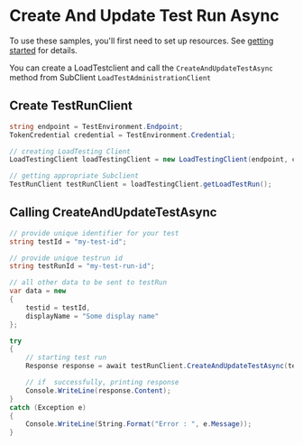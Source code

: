 # Create And Update Test Run Async

To use these samples, you'll first need to set up resources. See [getting started](https://github.com/Azure/azure-sdk-for-net/blob/main/sdk/loadtestservice/Azure.Developer.LoadTesting/README.md#getting-started) for details.

You can create a LoadTestclient and call the `CreateAndUpdateTestAsync` method from SubClient `LoadTestAdministrationClient`

## Create TestRunClient
```C# Snippet:Azure_Developer_LoadTesting_CreatingTestRunClient
string endpoint = TestEnvironment.Endpoint;
TokenCredential credential = TestEnvironment.Credential;

// creating LoadTesting Client
LoadTestingClient loadTestingClient = new LoadTestingClient(endpoint, credential);

// getting appropriate Subclient
TestRunClient testRunClient = loadTestingClient.getLoadTestRun();
```

## Calling CreateAndUpdateTestAsync
```C# Snippet:Azure_Developer_LoadTesting_CreateAndUpdateTestAsync
// provide unique identifier for your test
string testId = "my-test-id";

// provide unique testrun id
string testRunId = "my-test-run-id";

// all other data to be sent to testRun
var data = new
{
    testid = testId,
    displayName = "Some display name"
};

try
{
    // starting test run
    Response response = await testRunClient.CreateAndUpdateTestAsync(testRunId, RequestContent.Create(data));

    // if  successfully, printing response
    Console.WriteLine(response.Content);
}
catch (Exception e)
{
    Console.WriteLine(String.Format("Error : ", e.Message));
}
```
